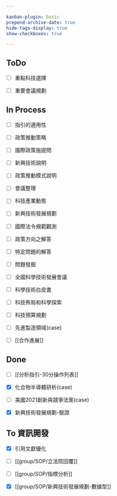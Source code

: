 ```yaml
---

kanban-plugin: basic
prepend-archive-date: true
hide-tags-display: true
show-checkboxes: true

---
```


## ToDo

- [ ] 重點科技選擇
- [ ] 重要會議規劃


## In Process

- [ ] 指引的適用性
- [ ] 政策推動策略
- [ ] 國際政策施提問
- [ ] 新興技術說明
- [ ] 政策推動模式說明
- [ ] 會議整理
- [ ] 科技產業動態
- [ ] 新興技術發展規劃
- [ ] 國際法令規範觀測
- [ ] 政策方向之解答
- [ ] 特定問題的解答
- [ ] 問題發掘
- [ ] 全國科學技術發展會議
- [ ] 科學技術白皮書
- [ ] 科技佈局和科學探索
- [ ] 科技預算規劃
- [ ] 先進製造領域(case)
- [ ] [[合作進展]]


## Done

- [ ] [[分析指引-30分操作列表]]
- [x] 化合物半導體研析(case)
- [ ] 美國2021創新與競爭法案(case)
- [x] 新興技術發展規劃-驗證


## To 資訊開發

- [x] 引用文獻優化
- [ ] [[group/SOP/立法院回覆]]
- [ ] [[group/SOP/指標分析]]
- [x] [[group/SOP/新興技術發展規劃-數據型]]


